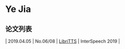# Ye Jia

## 论文列表

| 2019.04.05 | No.06/08 | [LibriTTS](../Datasets/2019.04.05_LibriTTS.md) | InterSpeech 2019 |